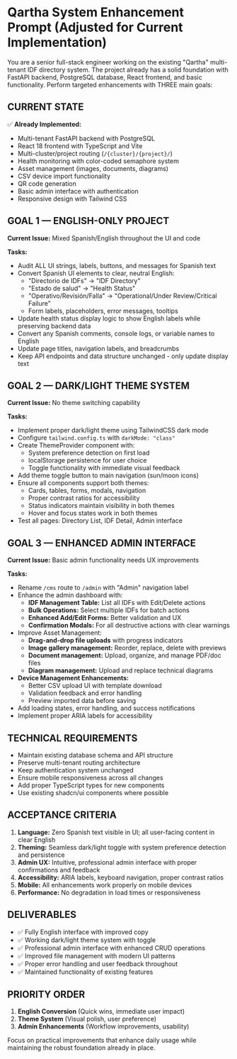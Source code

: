 # Qartha System Enhancement Prompt (Adjusted for Current Implementation)

You are a senior full-stack engineer working on the existing "Qartha" multi-tenant IDF directory system. The project already has a solid foundation with FastAPI backend, PostgreSQL database, React frontend, and basic functionality. Perform targeted enhancements with THREE main goals:

## CURRENT STATE
✅ **Already Implemented:**
- Multi-tenant FastAPI backend with PostgreSQL
- React 18 frontend with TypeScript and Vite
- Multi-cluster/project routing (`/{cluster}/{project}/`)
- Health monitoring with color-coded semaphore system
- Asset management (images, documents, diagrams)
- CSV device import functionality
- QR code generation
- Basic admin interface with authentication
- Responsive design with Tailwind CSS

## GOAL 1 — ENGLISH-ONLY PROJECT
**Current Issue:** Mixed Spanish/English throughout the UI and code

**Tasks:**
- Audit ALL UI strings, labels, buttons, and messages for Spanish text
- Convert Spanish UI elements to clear, neutral English:
  - "Directorio de IDFs" → "IDF Directory" 
  - "Estado de salud" → "Health Status"
  - "Operativo/Revisión/Falla" → "Operational/Under Review/Critical Failure"
  - Form labels, placeholders, error messages, tooltips
- Update health status display logic to show English labels while preserving backend data
- Convert any Spanish comments, console logs, or variable names to English
- Update page titles, navigation labels, and breadcrumbs
- Keep API endpoints and data structure unchanged - only update display text

## GOAL 2 — DARK/LIGHT THEME SYSTEM
**Current Issue:** No theme switching capability

**Tasks:**
- Implement proper dark/light theme using TailwindCSS dark mode
- Configure `tailwind.config.ts` with `darkMode: "class"`
- Create ThemeProvider component with:
  - System preference detection on first load
  - localStorage persistence for user choice
  - Toggle functionality with immediate visual feedback
- Add theme toggle button to main navigation (sun/moon icons)
- Ensure all components support both themes:
  - Cards, tables, forms, modals, navigation
  - Proper contrast ratios for accessibility
  - Status indicators maintain visibility in both themes
  - Hover and focus states work in both themes
- Test all pages: Directory List, IDF Detail, Admin interface

## GOAL 3 — ENHANCED ADMIN INTERFACE
**Current Issue:** Basic admin functionality needs UX improvements

**Tasks:**
- Rename `/cms` route to `/admin` with "Admin" navigation label
- Enhance the admin dashboard with:
  - **IDF Management Table:** List all IDFs with Edit/Delete actions
  - **Bulk Operations:** Select multiple IDFs for batch actions
  - **Enhanced Add/Edit Forms:** Better validation and UX
  - **Confirmation Modals:** For all destructive actions with clear warnings
- Improve Asset Management:
  - **Drag-and-drop file uploads** with progress indicators
  - **Image gallery management:** Reorder, replace, delete with previews
  - **Document management:** Upload, organize, and manage PDF/doc files
  - **Diagram management:** Upload and replace technical diagrams
- **Device Management Enhancements:**
  - Better CSV upload UI with template download
  - Validation feedback and error handling
  - Preview imported data before saving
- Add loading states, error handling, and success notifications
- Implement proper ARIA labels for accessibility

## TECHNICAL REQUIREMENTS
- Maintain existing database schema and API structure
- Preserve multi-tenant routing architecture
- Keep authentication system unchanged
- Ensure mobile responsiveness across all changes
- Add proper TypeScript types for new components
- Use existing shadcn/ui components where possible

## ACCEPTANCE CRITERIA
1. **Language:** Zero Spanish text visible in UI; all user-facing content in clear English
2. **Theming:** Seamless dark/light toggle with system preference detection and persistence
3. **Admin UX:** Intuitive, professional admin interface with proper confirmations and feedback
4. **Accessibility:** ARIA labels, keyboard navigation, proper contrast ratios
5. **Mobile:** All enhancements work properly on mobile devices
6. **Performance:** No degradation in load times or responsiveness

## DELIVERABLES
- ✅ Fully English interface with improved copy
- ✅ Working dark/light theme system with toggle
- ✅ Professional admin interface with enhanced CRUD operations
- ✅ Improved file management with modern UI patterns
- ✅ Proper error handling and user feedback throughout
- ✅ Maintained functionality of existing features

## PRIORITY ORDER
1. **English Conversion** (Quick wins, immediate user impact)
2. **Theme System** (Visual polish, user preference)
3. **Admin Enhancements** (Workflow improvements, usability)

Focus on practical improvements that enhance daily usage while maintaining the robust foundation already in place.